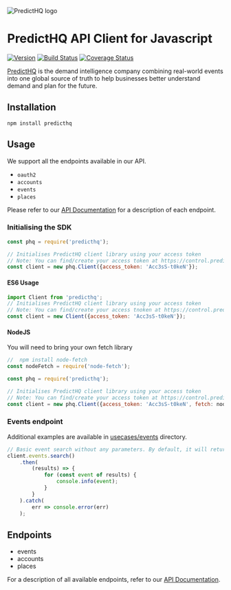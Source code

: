 <img align="center" src="ext/logo.png" alt="PredictHQ logo">

# PredictHQ API Client for Javascript

[![Version](https://badge.fury.io/js/predicthq.svg)](http://badge.fury.io/js/predicthq)
[![Build Status](https://travis-ci.org/predicthq/sdk-js.svg?branch=master)](https://travis-ci.org/predicthq/sdk-js)
[![Coverage Status](https://coveralls.io/repos/github/predicthq/sdk-js/badge.svg?branch=master)](https://coveralls.io/github/predicthq/sdk-js?branch=master)

[PredictHQ](https://www.predicthq.com/) is the demand intelligence company combining real-world events into one global source of truth to help businesses better understand demand and plan for the future.


## Installation

    npm install predicthq

## Usage


We support all the endpoints available in our API.

* `oauth2`
* `accounts`
* `events`
* `places`

Please refer to our [API Documentation](https://developer.predicthq.com/) for a description of each endpoint.



### Initialising the SDK

```javascript
const phq = require('predicthq');

// Initialises PredictHQ client library using your access token
// Note: You can find/create your access token at https://control.predicthq.com/clients
const client = new phq.Client({access_token: 'Acc3sS-t0keN'});
```

#### ES6 Usage

```javascript
import Client from 'predicthq';
// Initialises PredictHQ client library using your access token
// Note: You can find/create your access tnoken at https://control.predicthq.com/clients
const client = new Client({access_token: 'Acc3sS-t0keN'});
```

#### NodeJS

You will need to bring your own fetch library

```javascript
//  npm install node-fetch
const nodeFetch = require('node-fetch');

const phq = require('predicthq');

// Initialises PredictHQ client library using your access token
// Note: You can find/create your access token at https://control.predicthq.com/clients
const client = new phq.Client({access_token: 'Acc3sS-t0keN', fetch: nodeFetch});
```

### Events endpoint

Additional examples are available in [usecases/events](usecases/events) directory.

```javascript
// Basic event search without any parameters. By default, it will return the first ten events.
client.events.search()
    .then(
        (results) => {
            for (const event of results) {
                console.info(event);
            }
        }
    ).catch(
        err => console.error(err)
    );
```


## Endpoints

* events
* accounts
* places


For a description of all available endpoints, refer to our [API Documentation](https://developer.predicthq.com/).
